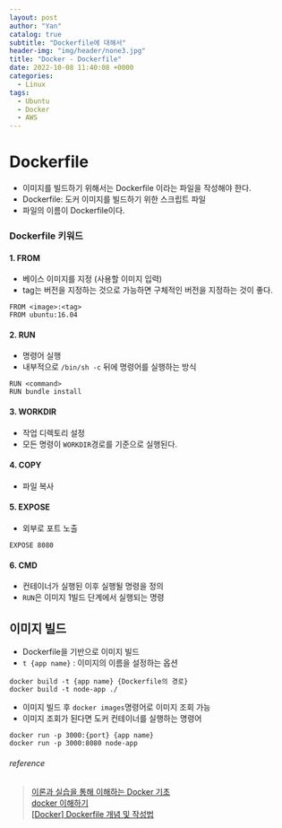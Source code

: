```yaml
---
layout: post
author: "Yan"
catalog: true
subtitle: "Dockerfile에 대해서"
header-img: "img/header/none3.jpg"
title: "Docker - Dockerfile"
date: 2022-10-08 11:40:08 +0000
categories:
  - Linux
tags:
  - Ubuntu
  - Docker
  - AWS
---
```


# Dockerfile

- 이미지를 빌드하기 위해서는 Dockerfile 이라는 파일을 작성해야 한다.
- Dockerfile: 도커 이미지를 빌드하기 위한 스크립트 파일
- 파일의 이름이 Dockerfile이다.

### Dockerfile 키워드

#### 1. FROM

- 베이스 이미지를 지정 (사용할 이미지 입력)
- tag는 버전을 지정하는 것으로 가능하면 구체적인 버전을 지정하는 것이 좋다.

```
FROM <image>:<tag>
FROM ubuntu:16.04
```

#### 2. RUN

- 명령어 실행
- 내부적으로 `/bin/sh -c` 뒤에 명령어를 실행하는 방식

```
RUN <command>
RUN bundle install
```

#### 3. WORKDIR

- 작업 디렉토리 설정
- 모든 명령이 `WORKDIR`경로를 기준으로 실행된다.

#### 4. COPY

- 파일 복사


#### 5. EXPOSE

- 외부로 포트 노출

```
EXPOSE 8080
```

#### 6. CMD

- 컨테이너가 실행된 이후 실행될 명령을 정의
- `RUN`은 이미지 1빌드 단계에서 실행되는 명령

## 이미지 빌드

- Dockerfile을 기반으로 이미지 빌드
- `t {app name}` : 이미지의 이름을 설정하는 옵션 

```
docker build -t {app name} {Dockerfile의 경로}
docker build -t node-app ./
```

- 이미지 빌드 후 `docker images`명령어로 이미지 조회 가능
- 이미지 조회가 된다면 도커 컨테이너를 실행하는 명령어

```
docker run -p 3000:{port} {app name}
docker run -p 3000:8080 node-app
```

###### reference

> [이론과 실습을 통해 이해하는 Docker 기초](https://tecoble.techcourse.co.kr/post/2022-09-20-docker-basic/)    
> [docker 이해하기](https://tecoble.techcourse.co.kr/post/2021-08-14-docker/)  
> [[Docker] Dockerfile 개념 및 작성법](https://wooono.tistory.com/123)  